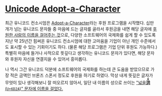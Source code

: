 [Unicode Adopt-a-Character][1]
==============================

최근 유니코드 컨소시엄은 [Adopt-a-Character][1]라는 후원 프로그램을 시작했다.
십만 개가 넘는 유니코드 문자들 중 마음에 드는 글자를 골라서 후원금을 내면
해당 글자에 [후원한 사람의 이름을 걸어주는 것][2]으로, 다양한 소프트웨어의
국제화를 쉽게 할 수 있도록 지난 약 25년간 힘써온 유니코드 컨소시엄에 대한
고마움을 기업이 아닌 개인 수준에서도 표시할 수 있는 기회이기도 하다.
(물론 해당 프로그램은 기업 단위 후원도 가능하다.) 특별히 마음에 들거나
사적으로 뜻깊다고 생각하는 유니코드 문자가 있다면, 해당 문자와 후원자 자신을
연결지을 수 있어서 흥미롭다.

나 역시 그간 유니코드 덕분에 소프트웨어의 국제화를 하는데 큰 도움을 받았으므로
가장 적은 금액인 브론즈 스폰서 정도로 후원을 하기로 하였다. 막상 내게 뜻깊은
글자가 무엇이 있나 생각해보니 잘 떠오르지 않아서, 일단 내 이름의 성으로 쓰이는
["넓을 **<ruby>洪<rp>(</rp><rt>홍</rt><rp>)</rp></ruby>**(`U+6D2A`)" 문자에 이름을 걸었다.][3]


[1]: http://www.unicode.org/consortium/adopt-a-character.html
[2]: http://www.unicode.org/consortium/adopted-characters.html
[3]: http://www.unicode.org/consortium/adopted-characters.html#b6D2A
